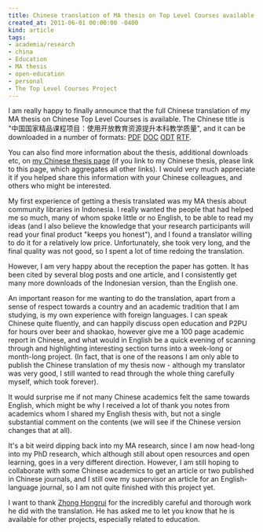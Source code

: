 ```yaml
---
title: Chinese translation of MA thesis on Top Level Courses available
created_at: 2011-06-01 00:00:00 -0400
kind: article
tags:
- academia/research
- china
- Education
- MA thesis
- open-education
- personal
- The Top Level Courses Project
---
```


I am really happy to finally announce that the full Chinese translation
of my MA thesis on Chinese Top Level Courses is available. The Chinese
title is "中国国家精品课程项目：使用开放教育资源提升本科教学质量", and
it can be downloaded in a number of
formats: [PDF](http://reganmian.net/top-level-courses/Jingpinkecheng-Haklev-zh.pdf)
[DOC](http://reganmian.net/top-level-courses/Jingpinkecheng-Haklev-zh.doc)
[ODT](http://reganmian.net/top-level-courses/Jingpinkecheng-Haklev-zh.odt)
[RTF](http://reganmian.net/top-level-courses/Jingpinkecheng-Haklev-zh.rtf).

You can also find more information about the thesis, additional
downloads etc, on [my Chinese thesis
page](http://reganmian.net/boke/%E7%B2%BE%E5%93%81%E8%AF%BE%E7%A8%8B%E7%9A%84%E8%AE%BA%E6%96%87/)
(if you link to my Chinese thesis, please link to this page, which
aggregates all other links). I would very much appreciate it if you
helped share this information with your Chinese colleagues, and others
who might be interested.

My first experience of getting a thesis translated was my MA thesis
about community libraries in Indonesia. I really wanted the people that
had helped me so much, many of whom spoke little or no English, to be
able to read my ideas (and I also believe the knowledge that your
research participants will read your final product "keeps you honest"),
and I found a translator willing to do it for a relatively low price.
Unfortunately, she took very long, and the final quality was not good,
so I spent a lot of time redoing the translation.

However, I am very happy about the reception the paper has gotten. It
has been cited by several blog posts and one article, and I consistently
get many more downloads of the Indonesian version, than the English one.

An important reason for me wanting to do the translation, apart from a
sense of respect towards a country and an academic tradition that I am
studying, is my own experience with foreign languages. I can speak
Chinese quite fluently, and can happily discuss open education and P2PU
for hours over beer and shaokao, however give me a 100 page academic
report in Chinese, and what would in English be a quick evening of
scanning through and highlighting interesting section turns into a
week-long or month-long project. (In fact, that is one of the reasons I
am only able to publish the Chinese translation of my thesis now -
although my translator was very good, I still wanted to read through the
whole thing carefully myself, which took forever).

It would surprise me if not many Chinese academics felt the same towards
English, which might be why I received a lot of thank you notes from
academics whom I shared my English thesis with, but not a single
substantial comment on the contents (we will see if the Chinese version
changes that at all).

It's a bit weird dipping back into my MA research, since I am now
head-long into my PhD research, which although still about open
resources and open learning, goes in a very different direction.
However, I am still hoping to collaborate with some Chinese academics to
get an article or two published in Chinese journals, and I still owe my
supervisor an article for an English-language journal, so I am not
quite finished with this project yet.

I want to thank [Zhong Hongrui](mailto:hongrui241@qq.com) for the
incredibly careful and thorough work he did with the translation. He has
asked me to let you know that he is available for other projects,
especially related to education.